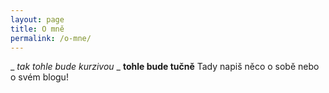 ```yaml
---
layout: page
title: O mně
permalink: /o-mne/
---
```

_ _tak tohle bude kurzivou_ _
**tohle bude tučně**
Tady napiš něco o sobě nebo o svém blogu!
